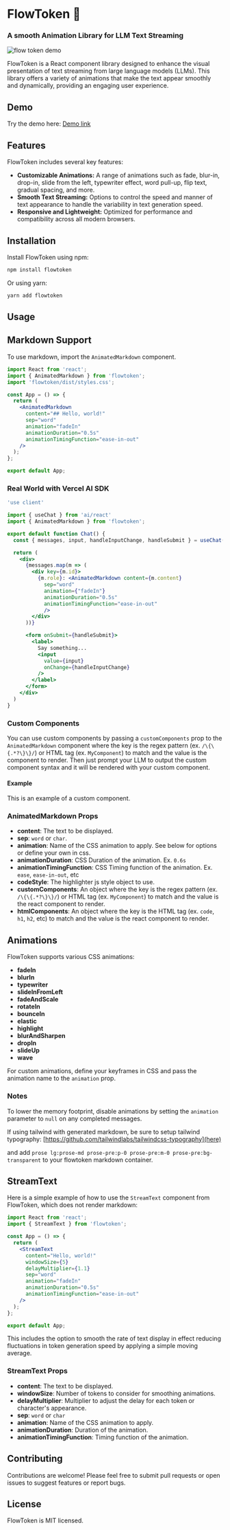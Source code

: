 
# FlowToken 🌊
### A smooth Animation Library for LLM Text Streaming

![flow token demo](https://nextjs-omega-five-46.vercel.app/demo.gif)

FlowToken is a React component library designed to enhance the visual presentation of text streaming from large language models (LLMs). This library offers a variety of animations that make the text appear smoothly and dynamically, providing an engaging user experience.

## Demo

Try the demo here: [Demo link](https://nextjs-omega-five-46.vercel.app/)

## Features

FlowToken includes several key features:

- **Customizable Animations:** A range of animations such as fade, blur-in, drop-in, slide from the left, typewriter effect, word pull-up, flip text, gradual spacing, and more.
- **Smooth Text Streaming:** Options to control the speed and manner of text appearance to handle the variability in text generation speed.
- **Responsive and Lightweight:** Optimized for performance and compatibility across all modern browsers.

## Installation

Install FlowToken using npm:

```bash
npm install flowtoken
```

Or using yarn:

```bash
yarn add flowtoken
```

## Usage

## Markdown Support

To use markdown, import the `AnimatedMarkdown` component.

```jsx
import React from 'react';
import { AnimatedMarkdown } from 'flowtoken';
import 'flowtoken/dist/styles.css';

const App = () => {
  return (
    <AnimatedMarkdown
      content="## Hello, world!"
      sep="word"
      animation="fadeIn"
      animationDuration="0.5s"
      animationTimingFunction="ease-in-out"
    />
  );
};

export default App;
```

### Real World with Vercel AI SDK

```jsx
'use client'

import { useChat } from 'ai/react'
import { AnimatedMarkdown } from 'flowtoken';

export default function Chat() {
  const { messages, input, handleInputChange, handleSubmit } = useChat()

  return (
    <div>
      {messages.map(m => (
        <div key={m.id}>
          {m.role}: <AnimatedMarkdown content={m.content}
            sep="word"
            animation={"fadeIn"}
            animationDuration="0.5s"
            animationTimingFunction="ease-in-out"
            />
        </div>
      ))}

      <form onSubmit={handleSubmit}>
        <label>
          Say something...
          <input
            value={input}
            onChange={handleInputChange}
          />
        </label>
      </form>
    </div>
  )
}
```

### Custom Components

You can use custom components by passing a `customComponents` prop to the `AnimatedMarkdown` component where the key is the regex pattern (ex. `/\{\{.*?\}\}/`) or HTML tag (ex. `MyComponent`) to match and the value is the component to render. Then just prompt your LLM to output the custom component syntax and it will be rendered with your custom component.

#### Example

This is an example of a custom component. <ArticlePreview triggerText="Github" title="FlowToken" description="This is an example of a custom component." link="https://github.com/data-maki/flowtoken" />


### AnimatedMarkdown Props

- **content**: The text to be displayed.
- **sep**: `word` or `char`.
- **animation**: Name of the CSS animation to apply. See below for options or define your own in css.
- **animationDuration**: CSS Duration of the animation. Ex. `0.6s`
- **animationTimingFunction**: CSS Timing function of the animation. Ex. `ease`, `ease-in-out`, etc
- **codeStyle**: The highlighter js style object to use.
- **customComponents**: An object where the key is the regex pattern (ex. `/\{\{.*?\}\}/`) or HTML tag (ex. `MyComponent`) to match and the value is the react component to render.
- **htmlComponents**: An object where the key is the HTML tag (ex. `code`, `h1`, `h2`, etc) to match and the value is the react component to render.

## Animations

FlowToken supports various CSS animations:
- **fadeIn**
- **blurIn**
- **typewriter**
- **slideInFromLeft**
- **fadeAndScale**
- **rotateIn**
- **bounceIn**
- **elastic**
- **highlight**
- **blurAndSharpen**
- **dropIn**
- **slideUp**
- **wave**

For custom animations, define your keyframes in CSS and pass the animation name to the `animation` prop.

### Notes

To lower the memory footprint, disable animations by setting the `animation` parameter to `null` on any completed messages.

If using tailwind with generated markdown, be sure to setup tailwind typography: [https://github.com/tailwindlabs/tailwindcss-typography](here)

and add `prose lg:prose-md prose-pre:p-0 prose-pre:m-0 prose-pre:bg-transparent` to your flowtoken markdown container.

## StreamText

Here is a simple example of how to use the `StreamText` component from FlowToken, which does not render markdown:

```jsx
import React from 'react';
import { StreamText } from 'flowtoken';

const App = () => {
  return (
    <StreamText
      content="Hello, world!"
      windowSize={5}
      delayMultiplier={1.1}
      sep="word"
      animation="fadeIn"
      animationDuration="0.5s"
      animationTimingFunction="ease-in-out"
    />
  );
};

export default App;
```

This includes the option to smooth the rate of text display in effect reducing fluctuations in token generation speed by applying a simple moving average.

### StreamText Props

- **content**: The text to be displayed.
- **windowSize**: Number of tokens to consider for smoothing animations.
- **delayMultiplier**: Multiplier to adjust the delay for each token or character's appearance.
- **sep**: `word` or `char`
- **animation**: Name of the CSS animation to apply.
- **animationDuration**: Duration of the animation.
- **animationTimingFunction**: Timing function of the animation.

## Contributing

Contributions are welcome! Please feel free to submit pull requests or open issues to suggest features or report bugs.

## License

FlowToken is MIT licensed.
